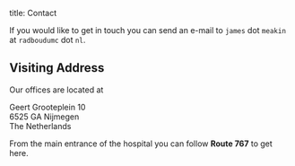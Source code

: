 title: Contact

If you would like to get in touch you can send an e-mail to `james` dot `meakin` at `radboudumc` dot `nl`.

## Visiting Address

Our offices are located at

Geert Grooteplein 10\
6525 GA Nijmegen\
The Netherlands

From the main entrance of the hospital you can follow **Route 767** to get here.

